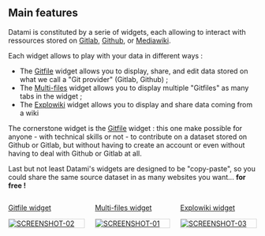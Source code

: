 ## Main features

<!-- 🚧  &nbsp; `Redaction in progress...` -->

Datami is constituted by a serie of widgets, each allowing to interact with ressources stored on [Gitlab](https://gitlab.com/), [Github](https://github.com/), or [Mediawiki](https://www.mediawiki.org/wiki/MediaWiki).

Each widget allows to play with your data in different ways :

- The [Gitfile](/docs-gitfile) widget allows you to display, share, and edit data stored on what we call a "Git provider" (Gitlab, Github) ;
- The [Multi-files](/docs-multi-files) widget allows you to display multiple "Gitfiles" as many tabs in the widget ;
- The [Explowiki](/docs-explowiki) widget allows you to display and share data coming from a wiki  

The cornerstone widget is the [Gitfile](/docs-gitfile) widget : this one make possible for anyone - with technical skills or not - to contribute on a dataset stored on Github or Gitlab, but without having to create an account or even without having to deal with Github or Gitlab at all.

Last but not least Datami's widgets are designed to be "copy-paste", so you could share the same source dataset in as many websites you want... **for free !**

<div class="columns is-multiline is-8 is-centered mt-0 mb-4">
  <div class="column is-4 has-text-centered">
    <p class="has-text-weight-bold">
      <a href="/docs-gitfile">
        Gitfile widget
        <div style="border: thin solid lightgrey;">
          <img
            src="https://raw.githubusercontent.com/multi-coop/datami-documentation-content/main/images/screenshots/gitfile-md-edit-01.png"
            alt="SCREENSHOT-02"
          />
        </div>
      </a>
    </p>
  </div>
  <div class="column is-4 has-text-centered">
    <p class="has-text-weight-bold">
      <a href="/docs-multi-files">
        Multi-files widget
        <div style="border: thin solid lightgrey;">
          <img
            src="https://raw.githubusercontent.com/multi-coop/datami-documentation-content/main/images/screenshots/multifiles-preview-01.png"
            alt="SCREENSHOT-01"
          />
        </div>
      </a>
    </p>
  </div>
  <div class="column is-4 has-text-centered">
    <p class="has-text-weight-bold">
      <a href="/docs-explowiki">
        Explowiki widget
        <div style="border: thin solid lightgrey;">
          <img
            src="https://raw.githubusercontent.com/multi-coop/datami-documentation-content/main/images/screenshots/explowiki-preview-01.png"
            alt="SCREENSHOT-03"
          />
        </div>
      </a>
    </p>
  </div>
</div>
